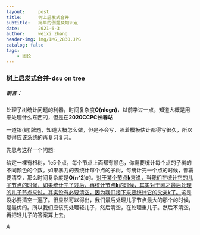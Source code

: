```yaml
---
layout:     post
title:      树上启发式合并
subtitle:   简单的例题及知识点
date:       2021-6-3
author:     weixi zhang
header-img: img/IMG_2830.JPG
catalog: false
tags:
    - 图论
---
```




<h3> 树上启发式合并-dsu on tree</h3>

<h5>前言：</h5>

处理子树统计问题的利器，时间复杂度<b>O(nlogn)</b>，以前学过一点，知道大概是用来处理什么东西的，但是在<b>2020CCPC长春站</b>

一道银(铜)牌题，知道大概怎么做，但是不会写，照着模板估计都得写很久，所以觉得应该系统的再复习复习。



先思考这样一个问题:

给定一棵有根树，1e5个点，每个节点上面都有颜色，你需要统计每个点的子树的不同颜色的个数。如果暴力的去统计每个点的子树，每统计完一个点的时候，都需要清空，那么时间复杂度是<b>O(n^2)</b>的。<u>对于某个节点<b>k</b>来说，当我们在统计它的儿子节点的时候，如果统计完了过后，再统计节点<b>k</b>的时候，其实对于刚才最后处理的儿子节点来说，其实没有必要清空，因为我们接下来要统计它的父亲<b>k</b>了。</u>这是没必要清空一遍了。很显然可以得出，我们最后处理儿子节点最大的那个<!--也就是重儿子-->的时候，是最优的。所以我们应该先处理轻儿子，然后清空，在处理重儿子。然后不清空，再把轻儿子的答案算上去。

$A$

